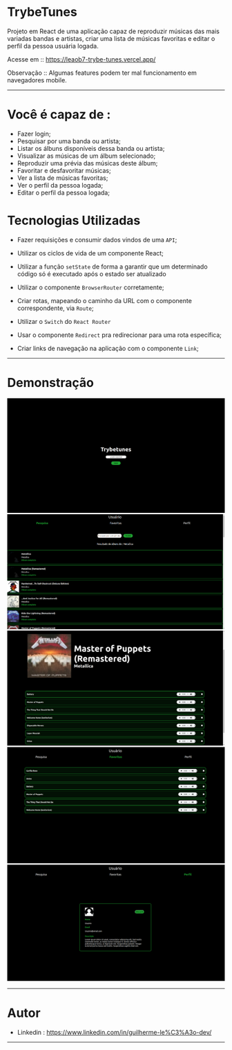 
# TrybeTunes

Projeto em React de uma aplicação capaz de reproduzir músicas das mais variadas bandas e artistas, criar uma lista de músicas favoritas e editar o perfil da pessoa usuária logada.

Acesse em :: https://leaob7-trybe-tunes.vercel.app/

Observação :: Algumas features podem ter mal funcionamento em navegadores mobile. 

---

# Você é capaz de :

 - Fazer login;
 - Pesquisar por uma banda ou artista;
 - Listar os álbuns disponíveis dessa banda ou artista;
 - Visualizar as músicas de um álbum selecionado;
 - Reproduzir uma prévia das músicas deste álbum;
 - Favoritar e desfavoritar músicas;
 - Ver a lista de músicas favoritas;
 - Ver o perfil da pessoa logada;
 - Editar o perfil da pessoa logada;

# Tecnologias Utilizadas

  * Fazer requisições e consumir dados vindos de uma `API`;

  * Utilizar os ciclos de vida de um componente React;

  * Utilizar a função `setState` de forma a garantir que um determinado código só é executado após o estado ser atualizado
  
  * Utilizar o componente `BrowserRouter` corretamente;

  * Criar rotas, mapeando o caminho da URL com o componente correspondente, via `Route`;

  * Utilizar o `Switch` do `React Router`

  * Usar o componente `Redirect` pra redirecionar para uma rota específica;

  * Criar links de navegação na aplicação com o componente `Link`;

---

# Demonstração

<img src="./public/tunes-login.png" alt="login" />
<img src="./public/search-album.png" alt="search" />
<img src="./public/page-album.png" alt="album-page" />
<img src="./public/favorites.png" alt="favorites" />
<img src="./public/profile.png" alt="profile" />

---

# Autor

 - Linkedin : https://www.linkedin.com/in/guilherme-le%C3%A3o-dev/

---
